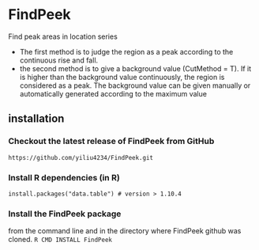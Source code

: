 # FindPeek
Find peak areas in location series  
* The first method is to judge the region as a peak according to the continuous rise and fall.  
* the second method is to give a background value (CutMethod = T). If it is higher than the background
 value continuously, the region is considered as a peak. The background value can be given manually or 
 automatically generated according to the maximum value 
## installation
### Checkout the latest release of FindPeek from GitHub
```https://github.com/yiliu4234/FindPeek.git```
### Install R dependencies (in R)
 ```install.packages("data.table") # version > 1.10.4```

### Install the FindPeek package
from the command line and in the directory where FindPeek github was cloned.
```R CMD INSTALL FindPeek ```

